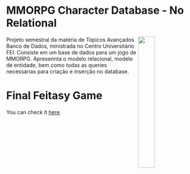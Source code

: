# MMORPG Character Database - No Relational

<img align="right" src="https://i0.wp.com/www.portallos.com.br/wp-content/uploads/2013/01/Patolino-Mago.jpg?fit=1050%2C591&ssl=1" width="30%" />

Projeto semestral da matéria de Tópicos Avançados Banco de Dados, ministrada no Centro Universitário FEI. 
Consiste em um base de dados para um jogo de MMORPG. Apresennta o modelo relacional, modelo de entidade, bem como todas as queries necessárias para criação e inserção no database. 

# Final Feitasy Game
You can check it [here](https://final-feitasy-dashboard.netlify.app/).
